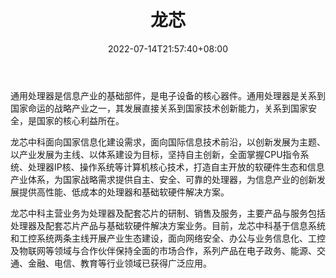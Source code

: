 ﻿---
weight: 
title: "龙芯"
description: "目前，龙芯中科基于信息系统和工控系统两条主线开展产业生态建设，面向网络安全、办公与业务信息化、工控及物联网等领域与合作伙伴保持全面的市场合作，系列产品在电子政务、能源、交通、金融、电信、教育等行业领域已获得广泛应用。"
date: 2022-07-14T21:57:40+08:00
lastmod: 2022-07-14T16:45:40+08:00
draft: false
authors: ["june"]
featuredImage: "558.jpg"
link: "https://www.loongson.cn/"
tags: ["龙芯","算力"]
categories: ["navigation"]
navigation: ["算力"]
lightgallery: true
toc: true
pinned: false
recommend: false
recommend1: false
---
通用处理器是信息产业的基础部件，是电子设备的核心器件。通用处理器是关系到国家命运的战略产业之一，其发展直接关系到国家技术创新能力，关系到国家安全，是国家的核心利益所在。

龙芯中科面向国家信息化建设需求，面向国际信息技术前沿，以创新发展为主题、以产业发展为主线、以体系建设为目标，坚持自主创新，全面掌握CPU指令系统、处理器IP核、操作系统等计算机核心技术，打造自主开放的软硬件生态和信息产业体系，为国家战略需求提供自主、安全、可靠的处理器，为信息产业的创新发展提供高性能、低成本的处理器和基础软硬件解决方案。

龙芯中科主营业务为处理器及配套芯片的研制、销售及服务，主要产品与服务包括处理器及配套芯片产品与基础软硬件解决方案业务。目前，龙芯中科基于信息系统和工控系统两条主线开展产业生态建设，面向网络安全、办公与业务信息化、工控及物联网等领域与合作伙伴保持全面的市场合作，系列产品在电子政务、能源、交通、金融、电信、教育等行业领域已获得广泛应用。